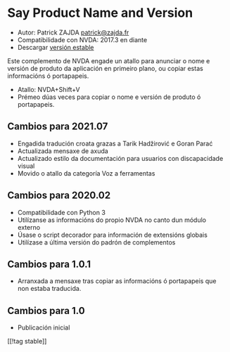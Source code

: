 # Say Product Name and Version #

* Autor: Patrick ZAJDA <patrick@zajda.fr>
* Compatibilidade con NVDA: 2017.3 en diante
* Descargar [versión estable][1]

Este complemento de NVDA engade un atallo para anunciar o nome e versión de
produto da aplicación en primeiro plano, ou copiar estas informacións ó
portapapeis.

* Atallo: NVDA+Shift+V
* Prémeo dúas veces para copiar o nome e versión de produto ó portapapeis.

## Cambios para 2021.07 ##

* Engadida tradución croata grazas a Tarik Hadžirović e Goran Parać
* Actualizada mensaxe de axuda
* Actualizado estilo da documentación para usuarios con discapacidade visual
* Movido o atallo da categoría Voz a ferramentas

## Cambios para 2020.02 ##

* Compatibilidade con Python 3
* Utilízanse as informacións do propio NVDA no canto dun módulo externo
* Úsase o script decorador para información de extensións globais
* Utilízase a última versión do padrón de complementos

## Cambios para 1.0.1 ##

* Arranxada a mensaxe tras copiar as informacións ó portapapeis que non
  estaba traducida.

## Cambios para 1.0 ##

* Publicación inicial

[[!tag stable]]

[1]: https://addons.nvda-project.org/files/get.php?file=spnav
